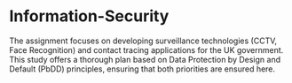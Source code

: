 # Information-Security
The assignment focuses on developing surveillance technologies (CCTV, Face  Recognition) and contact tracing applications for the UK government. This study offers a  thorough plan based on Data Protection by Design and Default (PbDD) principles,  ensuring that both priorities are ensured here.
